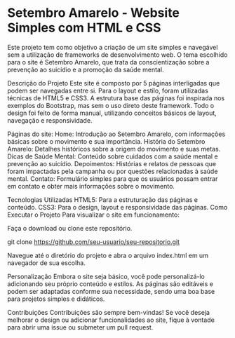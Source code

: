 # Setembro Amarelo - Website Simples com HTML e CSS

Este projeto tem como objetivo a criação de um site simples e navegável sem a utilização de frameworks de desenvolvimento web. O tema escolhido para o site é Setembro Amarelo, que trata da conscientização sobre a prevenção ao suicídio e a promoção da saúde mental.

Descrição do Projeto
Este site é composto por 5 páginas interligadas que podem ser navegadas entre si. Para o layout e estilo, foram utilizadas técnicas de HTML5 e CSS3. A estrutura base das páginas foi inspirada nos exemplos do Bootstrap, mas sem o uso direto deste framework. Todo o design foi feito de forma manual, utilizando conceitos básicos de layout, navegação e responsividade.

Páginas do site:
Home: Introdução ao Setembro Amarelo, com informações básicas sobre o movimento e sua importância.
História do Setembro Amarelo: Detalhes históricos sobre a origem do movimento e suas metas.
Dicas de Saúde Mental: Conteúdo sobre cuidados com a saúde mental e prevenção ao suicídio.
Depoimentos: Histórias e relatos de pessoas que foram impactadas pela campanha ou por questões relacionadas à saúde mental.
Contato: Formulário simples para que os usuários possam entrar em contato e obter mais informações sobre o movimento.

Tecnologias Utilizadas
HTML5: Para a estruturação das páginas e conteúdo.
CSS3: Para o design, layout e responsividade das páginas.
Como Executar o Projeto
Para visualizar o site em funcionamento:

Faça o download ou clone este repositório.

git clone https://github.com/seu-usuario/seu-repositorio.git

Navegue até o diretório do projeto e abra o arquivo index.html em um navegador de sua escolha.

Personalização
Embora o site seja básico, você pode personalizá-lo adicionando seu próprio conteúdo e estilos. As páginas são editáveis e podem ser adaptadas conforme sua necessidade, sendo uma boa base para projetos simples e didáticos.

Contribuições
Contribuições são sempre bem-vindas! Se você deseja melhorar o design ou adicionar funcionalidades ao site, fique à vontade para abrir uma issue ou submeter um pull request.
